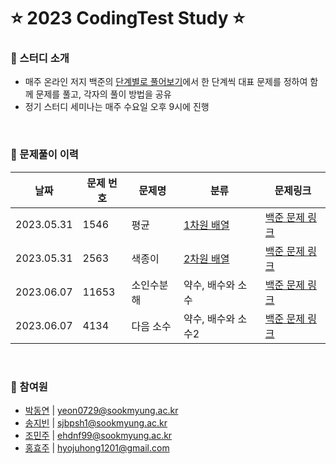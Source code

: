# ⭐ 2023 CodingTest Study ⭐

### 📌 스터디 소개
* 매주 온라인 저지 백준의 [단계별로 풀어보기](https://www.acmicpc.net/step)에서 한 단계씩 대표 문제를 정하여 함께 문제를 풀고, 각자의 풀이 방법을 공유
* 정기 스터디 세미나는 매주 수요일 오후 9시에 진행

<br/>

### 📌 문제풀이 이력 
| 날짜 | 문제 번호 | 문제명 | 분류 | 문제링크 |
| --- | --- | --- | --- | --- |
| 2023.05.31 | 1546 | 평균 | [1차원 배열](https://github.com/DyeonPark/2023_CodingTest_Study/tree/main/Baekjoon/1%EC%B0%A8%EC%9B%90%20%EB%B0%B0%EC%97%B4) | [백준 문제 링크](https://www.acmicpc.net/problem/1546) |
| 2023.05.31 | 2563 | 색종이 | [2차원 배열](https://github.com/DyeonPark/2023_CodingTest_Study/tree/main/Baekjoon/2%EC%B0%A8%EC%9B%90%20%EB%B0%B0%EC%97%B4) | [백준 문제 링크](https://www.acmicpc.net/problem/2563) |
| 2023.06.07 | 11653 | 소인수분해 | 약수, 배수와 소수 | [백준 문제 링크](https://www.acmicpc.net/problem/11653) |
| 2023.06.07 | 4134 | 다음 소수 | 약수, 배수와 소수2 | [백준 문제 링크](https://www.acmicpc.net/problem/4134) |

<br/>
  
### 📌 참여원

- [박동연](https://github.com/DyeonPark) | yeon0729@sookmyung.ac.kr
- [송지빈](https://github.com/jibin86) |  sjbpsh1@sookmyung.ac.kr
- [조민주](https://github.com/MIN-JU-CHO) | ehdnf99@sookmyung.ac.kr
- [홍효주](https://github.com/HongHyoJu) | hyojuhong1201@gmail.com
